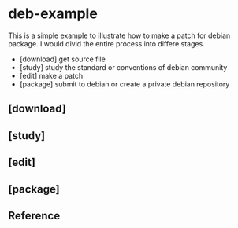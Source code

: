 # deb-example

This is a simple example to illustrate how to make a patch for debian package. I would divid the entire process into differe stages.
* [download]
  get source file
* [study]
  study the standard or conventions of debian community
* [edit]
  make a patch
* [package]
  submit to debian or create a private debian repository

## [download]


## [study]


## [edit]


## [package]


## Reference

